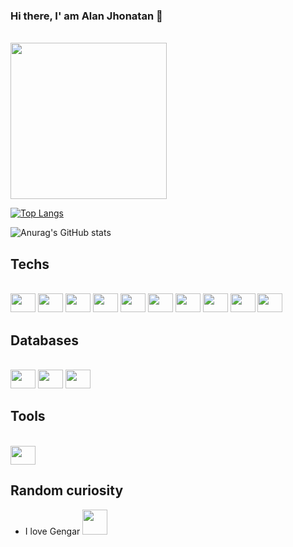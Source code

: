 ### Hi there, I' am Alan Jhonatan 👋

<div style="display: inline_block"><br>
 
<img width="250" height="250" src="https://user-images.githubusercontent.com/41169099/156685092-009abaef-f41b-4b73-8887-bb43de8daa39.gif" />

[![Top Langs](https://github-readme-stats.vercel.app/api/top-langs/?username=alanjhonatan&layout=compact&hide=jupyter%20notebook&show_icons=true&title_color=fff&icon_color=79ff97&text_color=9f9f9f&bg_color=151515)](https://github.com/alanjhonatan/github-readme-stats)
 
![Anurag's GitHub stats](https://github-readme-stats.vercel.app/api/?username=alanjhonatan&show_icons=true&title_color=fff&icon_color=79ff97&text_color=9f9f9f&bg_color=151515)
 
</div>
 
## Techs

<div style="display: inline_block"><br>
 <!-- HTML -->
 <img height="30" width="40" src="https://cdn.jsdelivr.net/gh/devicons/devicon/icons/html5/html5-original.svg" />

 <!-- CSS -->
 <img height="30" width="40" src="https://cdn.jsdelivr.net/gh/devicons/devicon/icons/css3/css3-original.svg" />

 <!-- Javascript -->
 <img height="30" width="40" src="https://cdn.jsdelivr.net/gh/devicons/devicon/icons/javascript/javascript-original.svg" />

 <!-- Typescript -->
 <img height="30" width="40" src="https://cdn.jsdelivr.net/gh/devicons/devicon/icons/typescript/typescript-original.svg" />

 <!-- Node JS -->
 <img height="30" width="40" src="https://cdn.jsdelivr.net/gh/devicons/devicon/icons/nodejs/nodejs-original.svg" />

 <!-- React JS -->
 <img height="30" width="40" src="https://cdn.jsdelivr.net/gh/devicons/devicon/icons/react/react-original.svg" />

 <!-- Next JS -->
 <img height="30" width="40" src="https://cdn.jsdelivr.net/gh/devicons/devicon/icons/nextjs/nextjs-original-wordmark.svg" />

 <!-- GraphQL -->
 <img height="30" width="40" src="https://cdn.jsdelivr.net/gh/devicons/devicon/icons/graphql/graphql-plain-wordmark.svg" />

 <!-- Docker -->
 <img height="30" width="40" src="https://cdn.jsdelivr.net/gh/devicons/devicon/icons/docker/docker-original-wordmark.svg" />

 <!-- Firebase -->
 <img height="30" width="40" src="https://cdn.jsdelivr.net/gh/devicons/devicon/icons/firebase/firebase-plain-wordmark.svg" />
</div>

## Databases

<div style="display: inline_block"><br>
 <!-- Mongo DB -->
 <img height="30" width="40" src="https://cdn.jsdelivr.net/gh/devicons/devicon/icons/mongodb/mongodb-original-wordmark.svg" />


 <!-- PostgreSQL -->
 <img height="30" width="40" src="https://cdn.jsdelivr.net/gh/devicons/devicon/icons/postgresql/postgresql-original-wordmark.svg" />


 <!-- Mysql -->
 <img height="30" width="40" src="https://cdn.jsdelivr.net/gh/devicons/devicon/icons/mysql/mysql-original-wordmark.svg" />
</div>

## Tools

<div style="display: inline_block"><br>
 <!-- Vscode -->
 <img height="30" width="40" src="https://cdn.jsdelivr.net/gh/devicons/devicon/icons/vscode/vscode-original.svg" />
</div>
 
 ##

## Random curiosity

- I love Gengar <img width="40" height="40" src="https://user-images.githubusercontent.com/41169099/156684007-5e69e5b0-86e5-451e-8fab-bcddca4c6e34.gif" />

